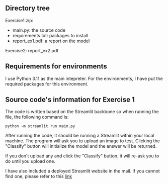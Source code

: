 ## Directory tree

Exercise1.zip:

+ main.py: the source code
+ requirements.txt: packages to install
+ report_ex1.pdf: a report on the model

Exercise2: report_ex2.pdf

## Requirements for environments

I use Python 3.11 as the main intepreter. For the environments, I have put the required packages for this environment. 

## Source code's information for Exercise 1

The code is written based on the Streamlit backbone so when running the file, the following command is:

`python -m streamlit run main.py`

After running the code, it should be running a Streamlit within your local machine. The program will ask you to upload an image to test. Clicking the "Classify" button will initialize the model and the answer will be returned.

If you don't upload any and click the "Classify" button, it will re-ask you to do until you upload one. 

I have also included a deployed Streamlit website in the mail. If you cannot find one, please refer to this [link](https://dog-cat-classifier.streamlit.app/)